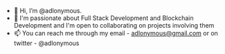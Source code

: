 - 👋 Hi, I’m @adlonymous.
- 💞️ I'm passionate about Full Stack Development and Blockchain Development and I'm open to collaborating on projects involving them
- 📫 You can reach me through my email - adlonymous@gmail.com or on twitter - @adlonymous

<!---
adlonymous/adlonymous is a ✨ special ✨ repository because its `README.md` (this file) appears on your GitHub profile.
You can click the Preview link to take a look at your changes.
--->
